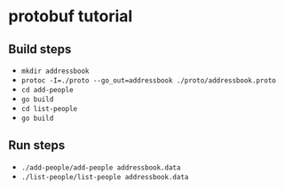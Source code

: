 # protobuf tutorial

## Build steps
* `mkdir addressbook`
* `protoc -I=./proto --go_out=addressbook ./proto/addressbook.proto`
* `cd add-people`
* `go build`
* `cd list-people`
* `go build`

## Run steps
* `./add-people/add-people addressbook.data`
* `./list-people/list-people addressbook.data`
